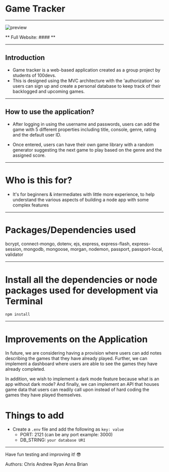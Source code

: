# Game Tracker

---
![preview](https://user-images.githubusercontent.com/111554660/188451216-36ab6d75-d682-43dd-b764-6da2ed278720.png)

** Full Website: #### **

---
## Introduction
- Game tracker is a web-based application created as a group project by students of 100devs.
- This is designed using the MVC architecture with the 'authorization' so users can sign up and create a personal database to keep track of their backlogged and upcoming games. 

---
## How to use the application? 
- After logging in using the username and passwords, users can add the game with 5 different properties including title, console, genre, rating and the default user ID.

- Once entered, users can have their own game library with a random generator suggesting the next game to play based on the genre and the assigned score.

---
# Who is this for? 

- It's for beginners & intermediates with little more experience, to help understand the various aspects of building a node app with some complex features

---

# Packages/Dependencies used 

bcrypt, connect-mongo, dotenv, ejs, express, express-flash, express-session, mongodb, mongoose, morgan, nodemon, passport, passport-local, validator

---

# Install all the dependencies or node packages used for development via Terminal

`npm install` 

---

# Improvements on the Application

In future, we are considering having a provision where users can add notes describing the games that they have 
already played. Further, we can implement a dashboard where users are able to see the games they have already completed.

In addition, we wish to implement a dark mode feature because what is an app without dark mode? And finally, we can implement an API that houses game data that users can readily call upon instead of hard coding the games they have played themselves.

# Things to add

- Create a `.env` file and add the following as `key: value` 
  - PORT: 2121 (can be any port example: 3000) 
  - DB_STRING: `your database URI` 
 ---
 
 Have fun testing and improving it! 😎


Authors:
Chris
Andrew
Ryan
Anna
Brian